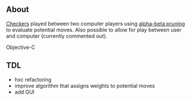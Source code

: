 ## About ##
[Checkers](http://en.wikipedia.org/wiki/Checkers) played between two computer players using [alpha-beta pruning](http://en.wikipedia.org/wiki/Alpha-beta_pruning) to evaluate potential moves. Also possible to allow for play between user and computer (currently commented out). 

Objective-C

## TDL ##
* hxc refactoring
* improve algorithm that assigns weights to potential moves
* add GUI